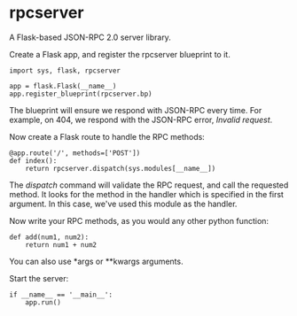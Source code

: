 rpcserver
=========

A Flask-based JSON-RPC 2.0 server library.

Create a Flask app, and register the rpcserver blueprint to it.

    import sys, flask, rpcserver

    app = flask.Flask(__name__)
    app.register_blueprint(rpcserver.bp)

The blueprint will ensure we respond with JSON-RPC every time. For example, on
404, we respond with the JSON-RPC error, *Invalid request*.

Now create a Flask route to handle the RPC methods:

    @app.route('/', methods=['POST'])
    def index():
        return rpcserver.dispatch(sys.modules[__name__])

The *dispatch* command will validate the RPC request, and call the requested
method. It looks for the method in the handler which is specified in the first
argument. In this case, we've used this module as the handler.

Now write your RPC methods, as you would any other python function:

    def add(num1, num2):
        return num1 + num2

You can also use \*args or \*\*kwargs arguments.

Start the server:

    if __name__ == '__main__':
        app.run()

